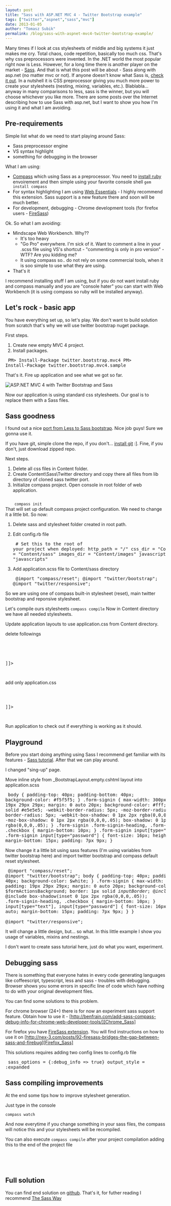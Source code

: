 ```yaml
--- 
layout: post
title: "Sass with ASP.NET MVC 4 - Twitter Bootstrap example"
tags: ["twitter","aspnet","sass","mvc"]
date: 2013-01-05
author: "Tomasz Subik"
permalink: /blog/sass-with-aspnet-mvc4-twitter-bootstrap-example/
---
```


Many times if I look at css stylesheets of middle and big systems it just makes me cry. Total chaos, code repetition, basically too much css. That's why css preprocessors were invented. In the .NET world the most popular right now is Less. However, for a long time there is another player on the market - [Sass][Sass]. <!--more-->And that is what this post will be about - Sass along with asp.net (no matter mvc or not). If anyone doesn't know what Sass is, [check it out][Sass]. In a nutshell it is CSS preprocessor giving you much more power to create your stylesheets (nesting, mixing, variables, etc.). Blablabla... anyway in many comparisons to less, sass is the winner, but you will choose whichever you like more.
There are some posts over the Internet describing how to use Sass with asp.net, but I want to show you how I'm using it and what I am avoiding.

Pre-requirements
----------------

Simple list what do we need to start playing around Sass:

- Sass preprocessor engine
- VS syntax highlight
- something for debugging in the browser

What I am using:

- [Compass][Compass] which using Sass as a preprocessor. You need to [install ruby][Ruby_For_Windows] envoirement and then simple using your favorite console shell
<code>gem install compass</code>
- For syntax highlighting I am using [Web Essentials][Web_Essentials] - I highly recommend this extension. Sass support is a new feature there and soon will be much better.
- For development, debugging - Chrome development tools (for firefox users - [FireSass][FireSass])

Ok. So what I am avoiding:

- Mindscape Web Workbench. Why??
	- It's too heavy
	- "Go Pro" everywhere. I'm sick of it. Want to comment a line in your .scss file using VS's shortcut - "commenting is only in pro version" - WTF? Are you kidding me?
	- It using compass so.. do not rely on some commercial tools, when it is soo simple to use what they are using. 
- That's it

I recommend installing stuff I am using, but if you do not want install ruby and compass manually and you are "console hater" you can start with Web Workbench (it is using compass so ruby will be installed anyway).

Let's rock - basic app
----------------

You have everything set up, so let's play.
We don't want to build solution from scratch that's why we will use twitter bootstrap nuget package.

First steps.

1. Create new empty MVC 4 project.
2. Install packages.

<noscript><pre>
	PM> Install-Package twitter.bootstrap.mvc4
	PM> Install-Package twitter.bootstrap.mvc4.sample
</pre></noscript>
<script src="https://gist.github.com/4457378.js?file=install_packages"> </script> 

That's it. Fire up application and see what we got so far.

![ASP.NET MVC 4 with Twitter Bootstrap and Sass](/images/blog/twitter_sass1.png "ASP.NET MVC 4 with Twitter Bootstrap and Sass")

Now our application is using standard css stylesheets. Our goal is to replace them with a Sass files.

Sass goodness
---------

I found out a nice [port from Less to Sass bootstrap][sass_twitter_bootstrap]. Nice job guys! Sure we gonna use it.

If you have git, simple clone the repo, if you don't... [install git][Git_For_Windows] :]. Fine, if you don't, just download zipped repo.

Next steps.

1. Delete all css files in Content folder.
2. Create Content\Sass\Twitter directory and copy there all files from lib directory of cloned sass twitter port.
3. Initialize compass project. Open console in root folder of web application.
<code>
	compass init
</code>
That will set up default compass project configuration. We need to change it a little bit.
So now:

1. Delete sass and stylesheet folder created in root path.
2. Edit config.rb file
	<noscript><pre>
		# Set this to the root of your project when deployed:
		http_path = "/"
		css_dir = "Content"
		sass_dir = "Content/sass"
		images_dir = "Content/images"
		javascripts_dir = "javascripts"
	</pre></noscript>
	<script src="https://gist.github.com/4457378.js?file=config.rb"> </script> 

3. Add application.scss file to Content/sass directory
	<noscript><pre>
		@import "compass/reset";
		@import "twitter/bootstrap";
		@import "twitter/responsive";
	</pre></noscript>
	<script src="https://gist.github.com/4457378.js?file=application_v1.scss"> </script> 

So we are using one of compass built-in stylesheet (reset), main twitter bootstrap and reponsive stylesheet.

Let's compile ours stylesheets
<code>compass compile</code>
Now in Content directory we have all needed stylesheets.

Update application layouts to use application.css from Content directory.

delete followings
<noscript><pre>
<![CDATA[
	<link href="@Styles.Url("~/content/css")" rel="stylesheet"/>
	<link href="@Styles.Url("~/Content/css-responsive")" rel="stylesheet" type="text/css" />
]]>
</pre></noscript>
<script src="https://gist.github.com/4457378.js?file=layout_1.html"> </script> 


add only application.css
<noscript><pre>
<![CDATA[
	<link href="@Styles.Url("~/Content/application.css")" rel="stylesheet" type="text/css" />
]]>
</pre></noscript>
<script src="https://gist.github.com/4457378.js?file=layout_2.html"> </script> 

Run application to check out if everything is working as it should.

Playground
------------------

Before you start doing anything using Sass I recommend get familiar with its features - [Sass tutorial][sass_tutorial]. After that we can play around.

I changed "sing-up" page.

Move inline style from \_BootstrapLayout.empty.cshtml layout into application.scss

<noscript><pre>
body {
	padding-top: 40px;
	padding-bottom: 40px;
	background-color: #f5f5f5;
}
.form-signin {
	max-width: 300px;
	padding: 19px 29px 29px;
	margin: 0 auto 20px;
	background-color: #fff;
	border: 1px solid #e5e5e5;
	-webkit-border-radius: 5px;
	   -moz-border-radius: 5px;
	        border-radius: 5px;
	-webkit-box-shadow: 0 1px 2px rgba(0,0,0,.05);
	   -moz-box-shadow: 0 1px 2px rgba(0,0,0,.05);
	        box-shadow: 0 1px 2px rgba(0,0,0,.05);
}
.form-signin .form-signin-heading,
.form-signin .checkbox {
	margin-bottom: 10px;
}
.form-signin input[type="text"],
.form-signin input[type="password"] {
	font-size: 16px;
	height: auto;
	margin-bottom: 15px;
	padding: 7px 9px;
}
</pre></noscript>
<script src="https://gist.github.com/4457378.js?file=application.css"> </script> 

Now change it a little bit using sass features (I'm using variables from twitter bootstrap here) and import twitter bootstrap and compass default reset stylesheet.
<noscript><pre>
@import "compass/reset";
@import "twitter/bootstrap";
body
{
    padding-top: 40px;
    padding-bottom: 40px;
    background-color: $white;
}
.form-signin
{
    max-width: 300px;
    padding: 19px 29px 29px;
    margin: 0 auto 20px;
    background-color: $formActionsBackground;
    border: 1px solid $inputBorder;
    @include border-radius($baseBorderRadius);
    @include box-shadow(inset 0 1px 2px rgba(0,0,0,.05));
    .form-signin-heading, .checkbox
    {
        margin-bottom: 10px;
    }
    input[type="text"], input[type="password"]
    {
        font-size: 16px;
        height: auto;
        margin-bottom: 15px;
        padding: 7px 9px;
    }
}   
@import "twitter/responsive";
</pre></noscript>
<script src="https://gist.github.com/4457378.js?file=application_v2.scss"> </script> 

It will change a little design, but... so what. In this little example I show you usage of variables, mixins and nestings. 

I don't want to create sass tutorial here, just do what you want, experiment.

Debugging sass
-----------------

There is something that everyone hates in every code generating languages like coffeescript, typescript, less and sass - troubles with debugging. Browser shows you some errors in specific line of code which have nothing to do with your original development files.

You can find some solutions to this problem.

For chrome browser (24+) there is for now an experiment sass support feature. Obtain how to use it - [http://benfrain.com/add-sass-compass-debug-info-for-chrome-web-developer-tools/][Chrome_Sass]

For firefox you have [FireSass extension][FireSass]. You will find instructions on how to use it on [http://nex-3.com/posts/92-firesass-bridges-the-gap-between-sass-and-firebug][Firefox_Sass]

This solutions requires adding two config lines to config.rb file
<noscript><pre>
	sass_options = {:debug_info => true}
	output_style = :expanded
</pre></noscript>
<script src="https://gist.github.com/4457378.js?file=config_v2.rb"> </script> 

Sass compiling improvements
-----------------

At the end some tips how to improve stylesheet generation.

Just type in the console

<code>compass watch</code>

And now everytime if you change something in your sass files, the compass will notice this and your stylesheets will be recompiled.

You can also execute <code class="inline">compass compile</code> after your project compilation adding this to the end of the project file
<noscript><pre>
<Target Name="AfterCompile" Condition=" '$(Configuration)' == 'Release' ">
    <Exec Command="compass compile" />
    <ItemGroup>
        <Content Include="Styles\*.css" />
    </ItemGroup>
</Target>
</pre></noscript>
<script src="https://gist.github.com/4457378.js?file=project.xml"> </script> 

Full solution
-----------------

You can find end solution on [github][Full_solution]. That's it, for futher reading I recommend [The Sass Way][The_Sass_Way]

[Sass]: http://sass-lang.com
[Compass]: http://compass-style.org
[Web_Essentials]: http://visualstudiogallery.msdn.microsoft.com/07d54d12-7133-4e15-becb-6f451ea3bea6
[FireSass]: https://addons.mozilla.org/pl/firefox/addon/firesass-for-firebug
[Ruby_For_Windows]: http://rubyinstaller.org/
[sass_twitter_bootstrap]: https://github.com/jlong/sass-twitter-bootstrap
[Git_For_Windows]: http://msysgit.github.com
[sass_tutorial]: http://sass-lang.com/tutorial.html
[Debug_info_chrome]: http://benfrain.com/add-sass-compass-debug-info-for-chrome-web-developer-tools
[Full_solution]: https://github.com/tsubik/aspnet_twitter_sass
[Firefox_Sass]: http://nex-3.com/posts/92-firesass-bridges-the-gap-between-sass-and-firebug
[Chrome_Sass]: http://benfrain.com/add-sass-compass-debug-info-for-chrome-web-developer-tools
[The_Sass_Way]: http://thesassway.com